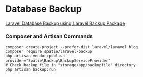 # Database Backup

[Laravel Database Backup using Laravel Backup Package](https://www.itsolutionstuff.com/post/laravel-5-database-backup-using-laravel-backup-packageexample.html)

### Composer and Artisan Commands
```shell script
composer create-project --prefer-dist laravel/laravel blog
composer require spatie/laravel-backup
php artisan vendor:publish --provider="Spatie\Backup\BackupServiceProvider"
# Check backup file in "storage/app/backupfile" directory
php artisan backup:run
```
